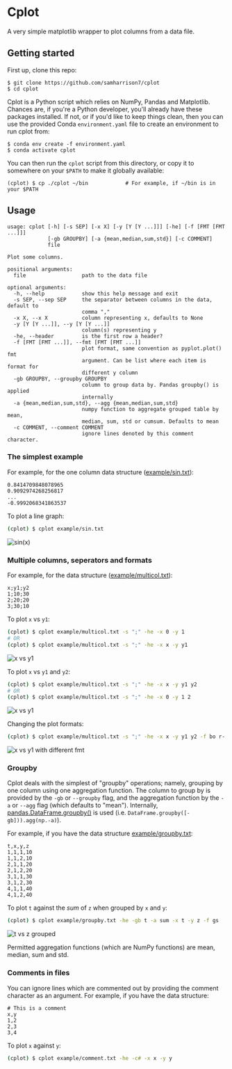 # Cplot

A very simple matplotlib wrapper to plot columns from a data file.

## Getting started

First up, clone this repo:

```shell
$ git clone https://github.com/samharrison7/cplot
$ cd cplot
```

Cplot is a Python script which relies on NumPy, Pandas and Matplotlib. Chances are, if you're a Python developer, you'll already have these packages installed. If not, or if you'd like to keep things clean, then you can use the provided Conda `environment.yaml` file to create an environment to run cplot from:

```shell
$ conda env create -f environment.yaml
$ conda activate cplot
```

You can then run the `cplot` script from this directory, or copy it to somewhere on your `$PATH` to make it globally available:

```shell
(cplot) $ cp ./cplot ~/bin            # For example, if ~/bin is in your $PATH
```

## Usage

```
usage: cplot [-h] [-s SEP] [-x X] [-y [Y [Y ...]]] [-he] [-f [FMT [FMT ...]]]
             [-gb GROUPBY] [-a {mean,median,sum,std}] [-c COMMENT]
             file

Plot some columns.

positional arguments:
  file                  path to the data file

optional arguments:
  -h, --help            show this help message and exit
  -s SEP, --sep SEP     the separator between columns in the data, default to
                        comma ","
  -x X, --x X           column representing x, defaults to None
  -y [Y [Y ...]], --y [Y [Y ...]]
                        column(s) representing y
  -he, --header         is the first row a header?
  -f [FMT [FMT ...]], --fmt [FMT [FMT ...]]
                        plot format, same convention as pyplot.plot() fmt
                        argument. Can be list where each item is format for
                        different y column
  -gb GROUPBY, --groupby GROUPBY
                        column to group data by. Pandas groupby() is applied
                        internally
  -a {mean,median,sum,std}, --agg {mean,median,sum,std}
                        numpy function to aggregate grouped table by mean,
                        median, sum, std or cumsum. Defaults to mean
  -c COMMENT, --comment COMMENT
                        ignore lines denoted by this comment character.
```

### The simplest example

For example, for the one column data structure ([example/sin.txt](example/sin.txt)):

```
0.8414709848078965
0.9092974268256817
...
-0.9992068341863537
```

To plot a line graph:

```bash
(cplot) $ cplot example/sin.txt
```

![sin(x)](doc/fig_sin.png)

### Multiple columns, seperators and formats

For example, for the data structure ([example/multicol.txt](example/multicol.txt)):

```
x;y1;y2
1;10;30
2;20;20
3;30;10
```

To plot `x` vs `y1`:

```bash
(cplot) $ cplot example/multicol.txt -s ";" -he -x 0 -y 1
# OR
(cplot) $ cplot example/multicol.txt -s ";" -he -x x -y y1
```

![x vs y1](doc/fig_y1.png)

To plot `x` vs `y1` and `y2`:

```bash
(cplot) $ cplot example/multicol.txt -s ";" -he -x x -y y1 y2
# OR
(cplot) $ cplot example/multicol.txt -s ";" -he -x 0 -y 1 2
```

![x vs y1](doc/fig_y1-y2.png)

Changing the plot formats:

```bash
(cplot) $ cplot example/multicol.txt -s ";" -he -x x -y y1 y2 -f bo r-
```

![x vs y1 with different fmt](doc/fig_y1-y2_fmt.png)

### Groupby

Cplot deals with the simplest of "groupby" operations; namely, grouping by one column using one aggregation function. The column to group by is provided by the `-gb` or `--groupby` flag, and the aggregation function by the `-a` or `--agg` flag (which defaults to "mean"). Internally, [pandas.DataFrame.groupby()](https://pandas.pydata.org/pandas-docs/stable/reference/api/pandas.DataFrame.groupby.html) is used (i.e. `DataFrame.groupby([-gb])).agg(np.-a)`).

For example, if you have the data structure [example/groupby.txt](example/groupby.txt):

```
t,x,y,z
1,1,1,10
1,1,2,10
2,1,1,20
2,1,2,20
3,1,1,30
3,1,2,30
4,1,1,40
4,1,2,40
```

To plot `t` against the *sum* of `z` when grouped by `x` and `y`:

```bash
(cplot) $ cplot example/groupby.txt -he -gb t -a sum -x t -y z -f gs
```

![t vs z grouped](doc/fig_gb.png)

Permitted aggregation functions (which are NumPy functions) are mean, median, sum and std.

### Comments in files

You can ignore lines which are commented out by providing the comment character as an argument. For example, if you have the data structure:

```
# This is a comment
x,y
1,2
2,3
3,4
```

To plot `x` against `y`:

```bash
(cplot) $ cplot example/comment.txt -he -c# -x x -y y
```
